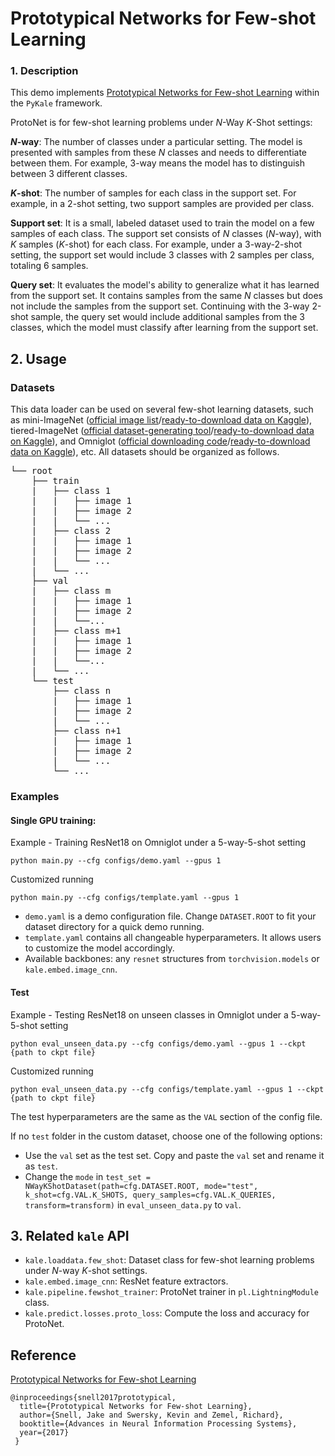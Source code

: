 # Prototypical Networks for Few-shot Learning

### 1. Description

This demo implements [Prototypical Networks for Few-shot Learning](https://github.com/jakesnell/prototypical-networks) within the `PyKale` framework.

ProtoNet is for few-shot learning problems under $N$-Way $K$-Shot settings:

**$N$-way**: The number of classes under a particular setting. The model is presented with samples from these $N$ classes and needs to differentiate between them. For example, 3-way means the model has to distinguish between 3 different classes.

**$K$-shot**: The number of samples for each class in the support set. For example, in a 2-shot setting, two support samples are provided per class.

**Support set**: It is a small, labeled dataset used to train the model on a few samples of each class. The support set consists of $N$ classes ($N$-way), with $K$ samples ($K$-shot) for each class. For example, under a 3-way-2-shot setting, the support set would include 3 classes with 2 samples per class, totaling 6 samples.

**Query set**: It evaluates the model's ability to generalize what it has learned from the support set. It contains samples from the same $N$ classes but does not include the samples from the support set. Continuing with the 3-way 2-shot sample, the query set would include additional samples from the 3 classes, which the model must classify after learning from the support set.

## 2. Usage

### Datasets

This data loader can be used on several few-shot learning datasets, such as mini-ImageNet ([official image list](https://drive.google.com/file/d/1iBu_Iqt49opXHSUNcTRU2WQas1WICLwQ/view)/[ready-to-download data on Kaggle](https://www.kaggle.com/datasets/arjunashok33/miniimagenet)), tiered-ImageNet ([official dataset-generating tool](https://github.com/yaoyao-liu/tiered-imagenet-tools)/[ready-to-download data on Kaggle](https://www.kaggle.com/datasets/arjun2000ashok/tieredimagenet)), and Omniglot ([official downloading code](https://github.com/brendenlake/omniglot)/[ready-to-download data on Kaggle](https://www.kaggle.com/datasets/watesoyan/omniglot)), etc. All datasets should be organized as follows.

<pre>
└── root
    ├── train
    |   ├── class 1
    |   |   ├── image 1
    |   |   ├── image 2
    |   |   └── ...
    |   ├── class 2
    |   |   ├── image 1
    |   |   ├── image 2
    |   |   └── ...
    |   └── ...
    ├── val
    |   ├── class m
    |   |   ├── image 1
    |   |   ├── image 2
    |   |   └──...
    |   ├── class m+1
    |   |   ├── image 1
    |   |   ├── image 2
    |   |   └──...
    |   └── ...
    └── test
        ├── class n
        |   ├── image 1
        |   ├── image 2
        |   └── ...
        ├── class n+1
        |   ├── image 1
        |   ├── image 2
        |   └── ...
        └── ...
</pre>

### Examples

#### Single GPU training:

Example - Training ResNet18 on Omniglot under a 5-way-5-shot setting

`python main.py --cfg configs/demo.yaml --gpus 1`

Customized running

`python main.py --cfg configs/template.yaml --gpus 1`

- `demo.yaml` is a demo configuration file. Change `DATASET.ROOT` to fit your dataset directory for a quick demo running.
- `template.yaml` contains all changeable hyperparameters. It allows users to customize the model accordingly.
- Available backbones: any `resnet` structures from `torchvision.models` or `kale.embed.image_cnn`.

#### Test

Example - Testing ResNet18 on unseen classes in Omniglot under a 5-way-5-shot setting

`python eval_unseen_data.py --cfg configs/demo.yaml --gpus 1 --ckpt {path to ckpt file}`

Customized running

`python eval_unseen_data.py --cfg configs/template.yaml --gpus 1 --ckpt {path to ckpt file}`

The test hyperparameters are the same as the `VAL` section of the config file.

If no `test` folder in the custom dataset, choose one of the following options:
- Use the `val` set as the test set. Copy and paste the `val` set and rename it as `test`.
- Change the `mode` in `test_set = NWayKShotDataset(path=cfg.DATASET.ROOT, mode="test", k_shot=cfg.VAL.K_SHOTS, query_samples=cfg.VAL.K_QUERIES, transform=transform)` in `eval_unseen_data.py` to `val`.

## 3. Related `kale` API

- `kale.loaddata.few_shot`: Dataset class for few-shot learning problems under $N$-way $K$-shot settings.
- `kale.embed.image_cnn`: ResNet feature extractors.
- `kale.pipeline.fewshot_trainer`: ProtoNet trainer in `pl.LightningModule` class.
- `kale.predict.losses.proto_loss`: Compute the loss and accuracy for ProtoNet.

## Reference
[Prototypical Networks for Few-shot Learning](https://arxiv.org/abs/1703.05175)
```
@inproceedings{snell2017prototypical,
  title={Prototypical Networks for Few-shot Learning},
  author={Snell, Jake and Swersky, Kevin and Zemel, Richard},
  booktitle={Advances in Neural Information Processing Systems},
  year={2017}
 }
```
